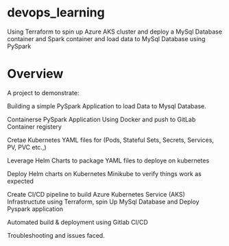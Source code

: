 # devops_learning
Using Terraform to spin up Azure AKS cluster and deploy a MySql Database container and Spark container and load data to MySql Database using PySpark


# Overview

A project to demonstrate:

  Building a simple PySpark Application to load Data to Mysql Database.
  
  Containerse PySpark Application Using Docker and push to GitLab Container registery
  
  Cretae Kubernetes YAML files for (Pods, Stateful Sets, Secrets, Services, PV, PVC etc.,) 
  
  Leverage Helm Charts to package YAML files to deploye on kubernetes
  
  Deploy Helm charts on Kubernetes Minikube to verify things work as expected
  
  Create CI/CD pipeline to build Azure Kubernetes Service (AKS) Infrastructute using Terraform, spin Up MySql Database and Deploy Pyspark application
  
  Automated build & deployment using Gitlab CI/CD
  
  Troubleshooting and issues faced.
